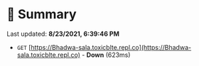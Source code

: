 # 📖 Summary
Last updated: **8/23/2021, 6:39:46 PM**

- `GET` [https://Bhadwa-sala.toxicblte.repl.co](https://Bhadwa-sala.toxicblte.repl.co) - **Down** (623ms)
